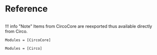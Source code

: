 # Reference


```@index
```

!!! info "Note"
    Items from CircoCore are reexported thus available directly from Circo.

```@autodocs
Modules = [CircoCore]
```

```@autodocs
Modules = [Circo]
```

